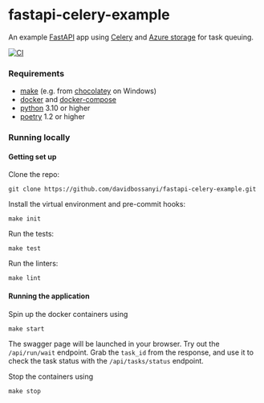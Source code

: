 # fastapi-celery-example
An example [FastAPI](https://fastapi.tiangolo.com/) app using [Celery](https://docs.celeryq.dev/en/stable/getting-started/introduction.html) and [Azure storage](https://learn.microsoft.com/en-us/azure/storage/common/storage-account-overview) for task queuing.

[![CI](https://github.com/davidbossanyi/python-template/actions/workflows/ci.yaml/badge.svg?branch=main)](https://github.com/davidbossanyi/python-template/actions/workflows/ci.yaml)

### Requirements
 - [make](https://www.gnu.org/software/make/) (e.g. from [chocolatey](https://chocolatey.org/) on Windows)
 - [docker](https://www.docker.com/) and [docker-compose](https://docs.docker.com/compose/)
 - [python](https://www.python.org/downloads/) 3.10 or higher
 - [poetry](https://python-poetry.org/docs/master/#installing-with-the-official-installer) 1.2 or higher

### Running locally
#### Getting set up
Clone the repo:
```shell
git clone https://github.com/davidbossanyi/fastapi-celery-example.git
```
Install the virtual environment and pre-commit hooks:
```shell
make init
```
Run the tests:
```shell
make test
```
Run the linters:
```shell
make lint
```

#### Running the application
Spin up the docker containers using
```shell
make start
```
The swagger page will be launched in your browser. Try out the `/api/run/wait` endpoint. Grab the `task_id` from the response, and use it to check the task status with the `/api/tasks/status` endpoint.

Stop the containers using
```shell
make stop
```

